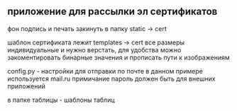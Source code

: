 ## приложение для рассылки эл сертификатов

фон подпись и печать закинуть в папку static -> cert 

шаблон сертификата лежит templates -> cert
все размеры индивидуальные и нужно верстать, для удобства можно закоментировать бинарные значения и прописать пути к изображениям

config.py - настройки для отправки по почте в данном примере используется mail.ru
примичание пароль должен быть для внешних приложений

в папке таблицы - шаблоны таблиц
